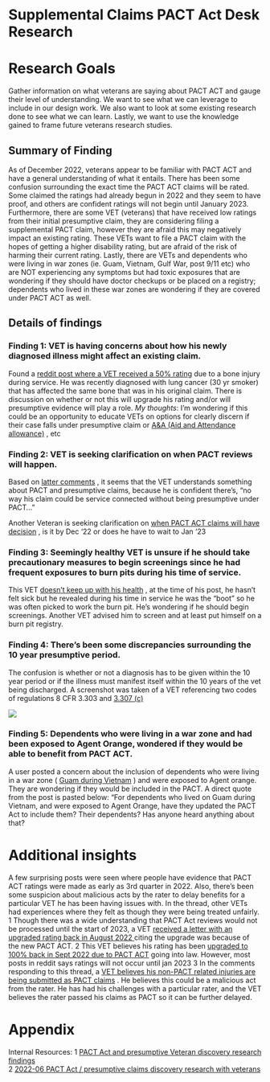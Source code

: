 # Supplemental Claims PACT Act Desk Research

# Research Goals
Gather information on what veterans are saying about PACT ACT and gauge their level of understanding. We want to see what we can leverage to include in our design work. We also want to look at some existing research done to see what we can learn. 
Lastly, we want to use the knowledge gained to frame future veterans research studies. 

## Summary of Finding
As of December 2022, veterans appear to be familiar with PACT ACT and have a general understanding of what it entails. There has been some confusion surrounding the exact time the PACT ACT claims will be rated. Some claimed the ratings had already begun in 2022 and they seem to have proof, and others are confident ratings will not begin until January 2023. Furthermore, there are some VET (veterans) that have received low ratings from their initial presumptive claim, they are considering filing a supplemental PACT claim, however they are afraid this may negatively impact an existing rating. These VETs want to file a PACT claim with the hopes of getting a higher disability rating, but are afraid of the risk of harming their current rating. Lastly, there are VETs and dependents who were living in war zones (ie. Guam, Vietnam, Gulf War, post 9/11 etc) who are NOT experiencing any symptoms but had toxic exposures that are wondering if they should have doctor checkups or be placed on a registry; dependents who lived in these war zones are wondering if they are covered under PACT ACT as well.

## Details of findings
### Finding 1: VET is having concerns about how his newly diagnosed illness might affect an existing claim.
Found a  [reddit post where a VET received a 50% rating](https://www.reddit.com/r/VeteransAffairs/comments/zouq60/non_service_connected_cancer/)  due to a bone injury during service. He was recently diagnosed with lung cancer (30 yr smoker) that has affected the same bone that was in his original claim. There is discussion on whether or not this will upgrade his rating and/or will presumptive evidence will play a role.
_My thoughts_: I’m wondering if this could be an opportunity to educate VETs on options for clearly discern if their case falls under presumptive claim or  [A&A (Aid and Attendance allowance)](https://www.va.gov/pension/aid-attendance-housebound/) , etc

### Finding 2: VET is seeking clarification on when PACT reviews will happen.
Based on  [latter comments](https://www.reddit.com/r/VeteransBenefits/comments/zegyyb/pact_clarification/) , it seems that the VET understands something about PACT and presumptive claims, because he is confident there’s, “no way his claim could be service connected without being presumptive under PACT…”

Another Veteran is seeking clarification on  [when PACT ACT claims will have decision](https://www.reddit.com/r/VeteransBenefits/comments/zd5hzg/pact_act_question/) , is it by Dec ‘22 or does he have to wait to Jan ‘23

### Finding 3: Seemingly healthy VET is unsure if he should take precautionary measures to begin screenings since he had frequent exposures to burn pits during his time of service.
This VET  [doesn’t keep up with his health](https://www.reddit.com/r/Veterans/comments/wf7avj/the_pact_act_and_your_va_benefits/) , at the time of his post, he hasn’t felt sick but he revealed during his time in service he was the “boot” so he was often picked to work the burn pit. He’s wondering if he should begin screenings. Another VET advised him to screen and at least put himself on a burn pit registry.

### Finding 4: There’s been some discrepancies surrounding the 10 year presumptive period.
The confusion is whether or not a diagnosis has to be given within the 10 year period or if the illness must manifest itself within the 10 years of the vet being discharged. A screenshot was taken of a VET referencing two codes of regulations 8 CFR 3.303 and  [3.307 (c)](https://www.ecfr.gov/current/title-38/chapter-I/part-3/subpart-A/subject-group-ECFR39056aee4e9ff13/section-3.307) 

![](VjeMxrpiCWSQk1Sh7XP1AH5w2N1ZwWmG8O6khNOazmFv2eNLsJLdvuKLJKbbUMcHLx6qAyavjjDpsmwtoBrX2RmQK4BQ5fzgrJBKgcA364Doo82_KtS263yUjSX6gCQdn2d4QWImmc_im0_YVCKlF0ooUIoKGEf3CBk67SYtES7-ml9h5IApJlxOAmAeSg.png)

### Finding 5: Dependents who were living in a war zone and had been exposed to Agent Orange, wondered if they would be able to benefit from PACT ACT.
 A user posted a concern about the inclusion of dependents who were living in a war zone ( [Guam during Vietnam](https://www.reddit.com/r/Veterans/comments/zel8rj/do_you_have_pact_act_questions/) ) and were exposed to Agent orange. They are wondering if they would be included in the PACT. A direct quote from the post is pasted below:
“For dependents who lived on Guam during Vietnam, and were exposed to Agent Orange, have they updated the PACT Act to include them? Their dependents? Has anyone heard anything about that?

# Additional insights
A few surprising posts were seen where people have evidence that PACT ACT ratings were made as early as 3rd quarter in 2022. Also, there’s been some suspicion about malicious acts by the rater to delay benefits for a particular VET he has been having issues with. In the thread, other VETs had experiences where they felt as though they were being treated unfairly.
1 Though there was a wide understanding that PACT Act reviews would not be processed until the start of 2023, a VET  [received a letter with an upgraded rating back in August 2022 ](https://www.reddit.com/r/VeteransBenefits/comments/x489xv/i_was_finally_approved_for_my_claim_at_100_due_to/) citing the upgrade was because of the new PACT ACT.
2 This VET believes his rating has been  [upgraded to 100% back in Sept 2022 due to PACT ACT](https://www.reddit.com/r/VeteransBenefits/comments/x489xv/i_was_finally_approved_for_my_claim_at_100_due_to/)  going into law. However, most posts in reddit says ratings will not occur until jan 2023
3 In the comments responding to this thread, a  [VET believes his non-PACT related injuries are being submitted as PACT claims](https://www.reddit.com/r/VeteransBenefits/comments/z2ssk7/comment/iy6y41s/) . He believes this could be a malicious act from the rater. He has had his challenges with a particular rater, and the VET believes the rater passed his claims as PACT so it can be further delayed. 

# Appendix
Internal Resources: 
1  [PACT Act and presumptive Veteran discovery research findings](https://github.com/department-of-veterans-affairs/va.gov-team/blob/cd9557e3a68a27b2bf37268afb54d5bc0c8d34ed/products/disability/abd-vro/2022-06-PACT-Act-presumptive-veterans/PACT-Act-research-report.md)  
2  [2022-06 PACT Act / presumptive claims discovery research with veterans](https://github.com/department-of-veterans-affairs/va.gov-research-repository/issues/136)  
